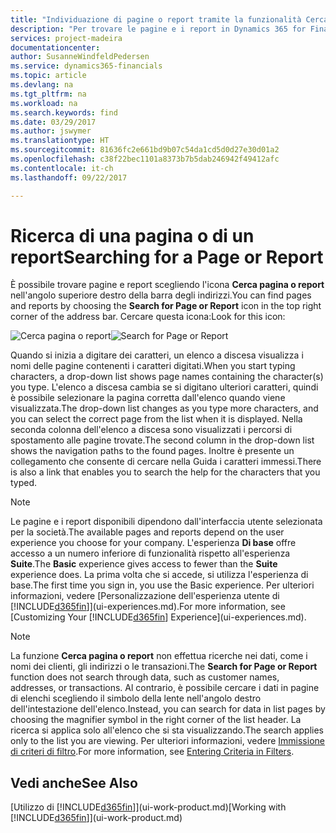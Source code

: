 ```yaml
---
title: "Individuazione di pagine o report tramite la funzionalità Cerca pagina o report | Documenti Microsoft"
description: "Per trovare le pagine e i report in Dynamics 365 for Financials, è possibile utilizzare la funzionalità Cerca pagina o report."
services: project-madeira
documentationcenter: 
author: SusanneWindfeldPedersen
ms.service: dynamics365-financials
ms.topic: article
ms.devlang: na
ms.tgt_pltfrm: na
ms.workload: na
ms.search.keywords: find
ms.date: 03/29/2017
ms.author: jswymer
ms.translationtype: HT
ms.sourcegitcommit: 81636fc2e661bd9b07c54da1cd5d0d27e30d01a2
ms.openlocfilehash: c38f22bec1101a8373b7b5dab246942f49412afc
ms.contentlocale: it-ch
ms.lasthandoff: 09/22/2017

---
```

# <a name="searching-for-a-page-or-report"></a><span data-ttu-id="03db6-103">Ricerca di una pagina o di un report</span><span class="sxs-lookup"><span data-stu-id="03db6-103">Searching for a Page or Report</span></span>
<span data-ttu-id="03db6-104">È possibile trovare pagine e report scegliendo l'icona **Cerca pagina o report** nell'angolo superiore destro della barra degli indirizzi.</span><span class="sxs-lookup"><span data-stu-id="03db6-104">You can find pages and reports by choosing the **Search for Page or Report** icon in the top right corner of the address bar.</span></span> <span data-ttu-id="03db6-105">Cercare questa icona:</span><span class="sxs-lookup"><span data-stu-id="03db6-105">Look for this icon:</span></span>

<span data-ttu-id="03db6-106">![Cerca pagina o report](media/ui-search/search.png "Cerca pagina o report")</span><span class="sxs-lookup"><span data-stu-id="03db6-106">![Search for Page or Report](media/ui-search/search.png "Search for Page or Report")</span></span>

<span data-ttu-id="03db6-107">Quando si inizia a digitare dei caratteri, un elenco a discesa visualizza i nomi delle pagine contenenti i caratteri digitati.</span><span class="sxs-lookup"><span data-stu-id="03db6-107">When you start typing characters, a drop-down list shows page names containing the character(s) you type.</span></span> <span data-ttu-id="03db6-108">L'elenco a discesa cambia se si digitano ulteriori caratteri, quindi è possibile selezionare la pagina corretta dall'elenco quando viene visualizzata.</span><span class="sxs-lookup"><span data-stu-id="03db6-108">The drop-down list changes as you type more characters, and you can select the correct page from the list when it is displayed.</span></span> <span data-ttu-id="03db6-109">Nella seconda colonna dell'elenco a discesa sono visualizzati i percorsi di spostamento alle pagine trovate.</span><span class="sxs-lookup"><span data-stu-id="03db6-109">The second column in the drop-down list shows the navigation paths to the found pages.</span></span> <span data-ttu-id="03db6-110">Inoltre è presente un collegamento che consente di cercare nella Guida i caratteri immessi.</span><span class="sxs-lookup"><span data-stu-id="03db6-110">There is also a link that enables you to search the help for the characters that you typed.</span></span>

> [!NOTE]  
>   <span data-ttu-id="03db6-111">Le pagine e i report disponibili dipendono dall'interfaccia utente selezionata per la società.</span><span class="sxs-lookup"><span data-stu-id="03db6-111">The available pages and reports depend on the user experience you choose for your company.</span></span> <span data-ttu-id="03db6-112">L'esperienza **Di base** offre accesso a un numero inferiore di funzionalità rispetto all'esperienza **Suite**.</span><span class="sxs-lookup"><span data-stu-id="03db6-112">The **Basic** experience gives access to fewer than the **Suite** experience does.</span></span> <span data-ttu-id="03db6-113">La prima volta che si accede, si utilizza l'esperienza di base.</span><span class="sxs-lookup"><span data-stu-id="03db6-113">The first time you sign in, you use the Basic experience.</span></span> <span data-ttu-id="03db6-114">Per ulteriori informazioni, vedere [Personalizzazione dell'esperienza utente di [!INCLUDE[d365fin](includes/d365fin_long_md.md)]](ui-experiences.md).</span><span class="sxs-lookup"><span data-stu-id="03db6-114">For more information, see [Customizing Your [!INCLUDE[d365fin](includes/d365fin_long_md.md)] Experience](ui-experiences.md).</span></span>

> [!NOTE]  
>   <span data-ttu-id="03db6-115">La funzione **Cerca pagina o report** non effettua ricerche nei dati, come i nomi dei clienti, gli indirizzi o le transazioni.</span><span class="sxs-lookup"><span data-stu-id="03db6-115">The **Search for Page or Report** function does not search through data, such as customer names, addresses, or transactions.</span></span> <span data-ttu-id="03db6-116">Al contrario, è possibile cercare i dati in pagine di elenchi scegliendo il simbolo della lente nell'angolo destro dell'intestazione dell'elenco.</span><span class="sxs-lookup"><span data-stu-id="03db6-116">Instead, you can search for data in list pages by choosing the magnifier symbol in the right corner of the list header.</span></span> <span data-ttu-id="03db6-117">La ricerca si applica solo all'elenco che si sta visualizzando.</span><span class="sxs-lookup"><span data-stu-id="03db6-117">The search applies only to the list you are viewing.</span></span> <span data-ttu-id="03db6-118">Per ulteriori informazioni, vedere [Immissione di criteri di filtro](ui-enter-criteria-filters.md).</span><span class="sxs-lookup"><span data-stu-id="03db6-118">For more information, see [Entering Criteria in Filters](ui-enter-criteria-filters.md).</span></span>

## <a name="see-also"></a><span data-ttu-id="03db6-119">Vedi anche</span><span class="sxs-lookup"><span data-stu-id="03db6-119">See Also</span></span>
<span data-ttu-id="03db6-120">[Utilizzo di [!INCLUDE[d365fin](includes/d365fin_md.md)]](ui-work-product.md)</span><span class="sxs-lookup"><span data-stu-id="03db6-120">[Working with [!INCLUDE[d365fin](includes/d365fin_md.md)]](ui-work-product.md)</span></span>

